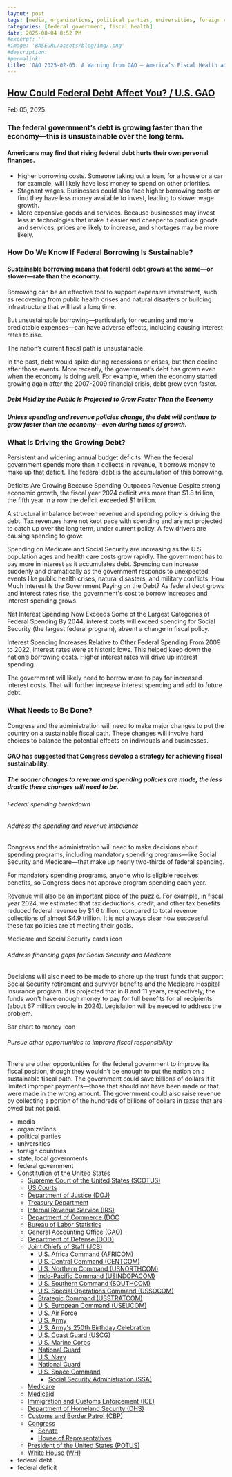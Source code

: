 ```yaml
---
layout: post
tags: [media, organizations, political parties, universities, foreign countries, state local governments, federal government, Constitution of the United States, Supreme Court of the United States (SCOTUS), US Courts, Department of Justice (DOJ), Treasury Department, Internal Revenue Service (IRS), Department of Commerce (DOC, Bureau of Labor Statistics, General Accounting Office (GAO), Department of Defense (DOD), Joint Chiefs of Staff (JCS), U.S. Africa Command (AFRICOM), U.S. Central Command (CENTCOM), U.S. Northern Command (USNORTHCOM), Indo-Pacific Command (USINDOPACOM), U.S. Southern Command (SOUTHCOM), U.S. Special Operations Command (USSOCOM), Strategic Command (USSTRATCOM), U.S. European Command (USEUCOM), U.S. Air Force, U.S. Army, U.S. Army’s 250th Birthday Celebration, U.S. Coast Guard (USCG), U.S. Marine Corps, National Guard, U.S. Navy, National Guard, U.S. Space Command, Social Security Administration (SSA), Medicare, Medicaid, Immigration and Customs Enforcement (ICE), Department of Homeland Security (DHS), Customs and Border Patrol (CBP), Congress, Senate, House of Representatives, President of the United States (POTUS), White House (WH), federal debt, federal deficit]
categories: [federal government, fiscal health]
date: 2025-08-04 8:52 PM
#excerpt: ''
#image: 'BASEURL/assets/blog/img/.png'
#description:
#permalink:
title: 'GAO 2025-02-05: A Warning from GAO – America’s Fiscal Health at Risk'
---
```



## [How Could Federal Debt Affect You? / U.S. GAO](https://www.gao.gov/americas-fiscal-future/how-could-federal-debt-affect-you)

Feb 05, 2025

### The federal government’s debt is growing faster than the economy—this is unsustainable over the long term.

#### Americans may find that rising federal debt hurts their own personal finances.

- Higher borrowing costs. Someone taking out a loan, for a house or a car for example, will likely have less money to spend on other priorities.
- Stagnant wages. Businesses could also face higher borrowing costs or find they have less money available to invest, leading to slower wage growth.
- More expensive goods and services. Because businesses may invest less in technologies that make it easier and cheaper to produce goods and services, prices are likely to increase, and shortages may be more likely.

### How Do We Know If Federal Borrowing Is Sustainable?

#### Sustainable borrowing means that federal debt grows at the same—or slower—rate than the economy.

Borrowing can be an effective tool to support expensive investment, such as recovering from public health crises and natural disasters or building infrastructure that will last a long time.

But unsustainable borrowing—particularly for recurring and more predictable expenses—can have adverse effects, including causing interest rates to rise.

The nation’s current fiscal path is unsustainable.

In the past, debt would spike during recessions or crises, but then decline after those events. More recently, the government’s debt has grown even when the economy is doing well. For example, when the economy started growing again after the 2007-2009 financial crisis, debt grew even faster.

##### Debt Held by the Public Is Projected to Grow Faster Than the Economy

##### Unless spending and revenue policies change, the debt will continue to grow faster than the economy—even during times of growth.

### What Is Driving the Growing Debt?

Persistent and widening annual budget deficits. When the federal government spends more than it collects in revenue, it borrows money to make up that deficit. The federal debt is the accumulation of this borrowing.

Deficits Are Growing Because Spending Outpaces Revenue
<line graph>
Despite strong economic growth, the fiscal year 2024 deficit was more than $1.8 trillion, the fifth year in a row the deficit exceeded $1 trillion.

A structural imbalance between revenue and spending policy is driving the debt.
Tax revenues have not kept pace with spending and are not projected to catch up over the long term, under current policy.
A few drivers are causing spending to grow:
 
Spending on Medicare and Social Security are increasing as the U.S. population ages and health care costs grow rapidly.
The government has to pay more in interest as it accumulates debt.
Spending can increase suddenly and dramatically as the government responds to unexpected events like public health crises, natural disasters, and military conflicts.
How Much Interest Is the Government Paying on the Debt?
As federal debt grows and interest rates rise, the government's cost to borrow increases and interest spending grows.

Net Interest Spending Now Exceeds Some of the Largest Categories of Federal Spending
<bar chart>
By 2044, interest costs will exceed spending for Social Security (the largest federal program), absent a change in fiscal policy.

Interest Spending Increases Relative to Other Federal Spending
<pie chart>
From 2009 to 2022, interest rates were at historic lows. This helped keep down the nation’s borrowing costs. Higher interest rates will drive up interest spending.

The government will likely need to borrow more to pay for increased interest costs. That will further increase interest spending and add to future debt.

### What Needs to Be Done?

Congress and the administration will need to make major changes to put the country on a sustainable fiscal path. These changes will involve hard choices to balance the potential effects on individuals and businesses.

#### GAO has suggested that Congress develop a strategy for achieving fiscal sustainability.

##### The sooner changes to revenue and spending policies are made, the less drastic these changes will need to be.

###### Federal spending breakdown

###### Address the spending and revenue imbalance

Congress and the administration will need to make decisions about spending programs, including mandatory spending programs—like Social Security and Medicare—that make up nearly two-thirds of federal spending.

For mandatory spending programs, anyone who is eligible receives benefits, so Congress does not approve program spending each year.

Revenue will also be an important piece of the puzzle. For example, in fiscal year 2024, we estimated that tax deductions, credit, and other tax benefits reduced federal revenue by $1.6 trillion, compared to total revenue collections of almost $4.9 trillion. It is not always clear how successful these tax policies are at meeting their goals.

Medicare and Social Security cards icon

###### Address financing gaps for Social Security and Medicare

Decisions will also need to be made to shore up the trust funds that support Social Security retirement and survivor benefits and the Medicare Hospital Insurance program. It is projected that in 8 and 11 years, respectively, the funds won't have enough money to pay for full benefits for all recipients (about 67 million people in 2024). Legislation will be needed to address the problem.

Bar chart to money icon

###### Pursue other opportunities to improve fiscal responsibility

There are other opportunities for the federal government to improve its fiscal position, though they wouldn’t be enough to put the nation on a sustainable fiscal path. The government could save billions of dollars if it limited improper payments—those that should not have been made or that were made in the wrong amount. The government could also raise revenue by collecting a portion of the hundreds of billions of dollars in taxes that are owed but not paid.

- media
- organizations 
- political parties 
- universities 
- foreign countries 
- state, local governments 
- federal government 
- [Constitution of the United States](https://constitution.congress.gov/)
    - [Supreme Court of the United States (SCOTUS)](https://www.supremecourt.gov/)
    - [US Courts](https://www.uscourts.gov/)
    - [Department of Justice (DOJ)](https://www.justice.gov/)
    - [Treasury Department](https://home.treasury.gov/)
    - [Internal Revenue Service (IRS)](https://www.irs.gov/)
    - [Department of Commerce (DOC](https://www.commerce.gov/)
    - [Bureau of Labor Statistics](https://www.bls.gov/)
    - [General Accounting Office (GAO)](https://www.gao.gov/)
    - [Department of Defense (DOD)](https://www.defense.gov/)
    - [Joint Chiefs of Staff (JCS)](https://www.jcs.mil/)
        - [U.S. Africa Command (AFRICOM)](https://www.africom.mil/)
        - [U.S. Central Command (CENTCOM)](https://www.centcom.mil/)
        - [U.S. Northern Command (USNORTHCOM)](https://www.northcom.mil/)
        - [Indo-Pacific Command (USINDOPACOM)](https://www.pacom.mil/)
        - [U.S. Southern Command (SOUTHCOM)](http://www.southcom.mil/)
        - [U.S. Special Operations Command (USSOCOM)](https://www.socom.mil/)
        - [Strategic Command (USSTRATCOM)](http://www.stratcom.mil/)
        - [U.S. European Command (USEUCOM)](https://www.eucom.mil/)
        - [U.S. Air Force](https://www.af.mil/)
        - [U.S. Army](https://www.army.mil/)
        - [U.S. Army's 250th Birthday Celebration](https://www.army.mil/1775/)
        - [U.S. Coast Guard (USCG)](https://www.uscg.mil/)
        - [U.S. Marine Corps](https://www.marines.mil/)
        - [National Guard](https://www.nationalguard.mil/)
        - [U.S. Navy](https://www.navy.mil/)
        - [National Guard](https://www.nationalguard.mil/)
        - [U.S. Space Command](https://www.spacecom.mil/)
            - [Social Security Administration (SSA)](https://www.ssa.gov/)
    - [Medicare](https://www.medicare.gov/)
    - [Medicaid](https://www.medicaid.gov/)
    - [Immigration and Customs Enforcement (ICE)](https://www.ice.gov/)
    - [Department of Homeland Security (DHS)](https://www.dhs.gov/)
    - [Customs and Border Patrol (CBP)](https://www.cbp.gov/)
    - [Congress](https://www.congress.gov/)
        - [Senate](https://www.senate.gov/)
        - [House of Representatives](https://www.house.gov/)
    - [President of the United States (POTUS)](https://www.whitehouse.gov/)
    - [White House (WH)](https://www.whitehouse.gov/)
- federal debt 
- federal deficit 
